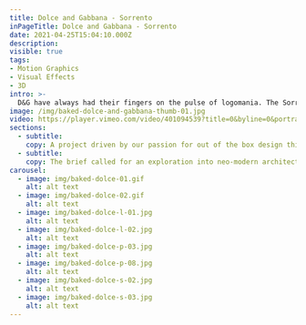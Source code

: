```yaml
---
title: Dolce and Gabbana - Sorrento
inPageTitle: Dolce and Gabbana - Sorrento
date: 2021-04-25T15:04:10.000Z
description:
visible: true
tags:
- Motion Graphics
- Visual Effects
- 3D
intro: >-
  D&G have always had their fingers on the pulse of logomania. The Sorrento sneakers, with their bold branding, are the latest manifestation of the trend.
image: /img/baked-dolce-and-gabbana-thumb-01.jpg
video: https://player.vimeo.com/video/401094539?title=0&byline=0&portrait=0
sections:
  - subtitle:
    copy: A project driven by our passion for out of the box design thinking. A signature pair from the Italian fashion house, the Dolce & Gabbana Sorrento sneakers elevate casual footwear rotations with their futuristic profile.
  - subtitle:
    copy: The brief called for an exploration into neo-modern architecture and brutalism. We aimed to supplement this creative direction by reflecting the properties of the shoe through our ability to use tools such as Houdini to work with sand, liquid and cloth simulations.
carousel:
  - image: img/baked-dolce-01.gif
    alt: alt text
  - image: img/baked-dolce-02.gif
    alt: alt text
  - image: img/baked-dolce-l-01.jpg
    alt: alt text
  - image: img/baked-dolce-l-02.jpg
    alt: alt text
  - image: img/baked-dolce-p-03.jpg
    alt: alt text
  - image: img/baked-dolce-p-08.jpg
    alt: alt text
  - image: img/baked-dolce-s-02.jpg
    alt: alt text
  - image: img/baked-dolce-s-03.jpg
    alt: alt text
---
```

